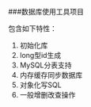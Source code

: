 ###数据库使用工具项目

包含如下特性：<br/>
1. 初始化库<br/>
2. long型id生成<br/>
3. MySQL分表支持<br/>
4. 内存缓存同步数据库<br/>
5. 对象化写SQL<br/>
6. 一般增删改查操作<br/>
